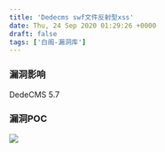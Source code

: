 ```yaml
---
title: 'Dedecms swf文件反射型xss'
date: Thu, 24 Sep 2020 01:29:26 +0000
draft: false
tags: ['白阁-漏洞库']
---
```


### 漏洞影响

DedeCMS 5.7

### 漏洞POC

![](https://www.bylibrary.cn/wp-content/uploads/2020/09/16009109271.png)